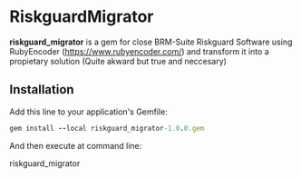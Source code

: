 # RiskguardMigrator

**riskguard_migrator** is a gem for close BRM-Suite Riskguard Software using RubyEncoder (https://www.rubyencoder.com/) and transform it into a propietary solution (Quite akward but true and neccesary)


## Installation

Add this line to your application's Gemfile:

```ruby
gem install --local riskguard_migrator-1.0.0.gem
```
And then execute at command line:

riskguard_migrator
